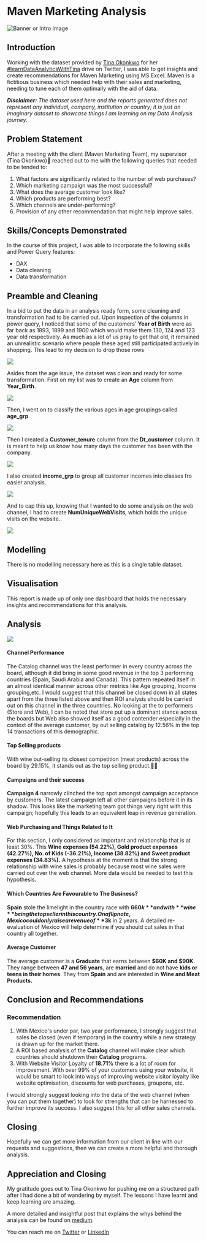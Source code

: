 # Maven Marketing Analysis

![Banner or Intro Image](banner_1.png)
## Introduction
Working with the dataset provided by [Tina Okonkwo](https://twitter.com/Rita_tyna) for her [#learnDataAnalyticsWithTina](https://twitter.com/hashtag/LearnDataAnalyticswithTina?src=hashtag_click) drive on Twitter, I was able to get insights and create recommendations for Maven Marketing using MS Excel.
Maven is a fictitious business which needed help with their sales and marketing, needing to tune each of them optimally with the aid of data.

**_Disclaimer:_** _The dataset used here and the reports generated does not represent any individual, company, institution or country; it is just an imaginary dataset to showcase things I am learning on my Data Analysis journey._

## Problem Statement

After a meeting with the client (Maven Marketing Team), my supervisor (Tina Okonkwo)🫡 reached out to me with the following queries that needed to be tended to:
1. What factors are significantly related to the number of web purchases?
2. Which marketing campaign was the most successful?
3. What does the average customer look like?
4. Which products are performing best?
5. Which channels are under-performing?
6. Provision of any other recommendation that might help improve sales.

## Skills/Concepts Demonstrated

In the course of this project, I was able to incorporate the following skills and Power Query features:
- DAX
- Data cleaning
- Data transformation

## Preamble and Cleaning

In a bid to put the data in an analysis ready form, some cleaning and transformation had to be carried out.
Upon inspection of the columns in power query, I noticed that some of the customers' **Year of Birth** were as far back as 1893, 1899 and 1900 which would make them 130, 124 and 123 year old respectively. As much as a lot of us pray to get that old, it remained an unrealistic scenario where people these aged still participated actively in shopping. This lead to my decision to drop those rows

![](clean_birth_year.png)

Asides from the age issue, the dataset was clean and ready for some transformation. First on my list was to create an **Age** column from **Year_Birth**.

![](age.png)

Then, I went on to classify the various ages in age groupings called **age_grp**.

![](age_grouping.png)

Then I created a **Customer_tenure** column from the **Dt_customer** column. It is meant to help us know how many days the customer has been with the company.

![](customer_tenure.png)

I also created **income_grp** to group all customer incomes into classes fro easier analysis.

![](income_grp.png)

And to cap this up, knowing that I wanted to do some analysis on the web channel, I had to create **NumUniqueWebVisits**, which holds the unique visits on the website..

![](Unique_web_visits.png)

## Modelling

There is no modelling necessary here as this is a single table dataset.

## Visualisation

This report is made up of only one dashboard that holds the necessary insights and recommendations for this analysis.

## Analysis

![](dashboard.png)

#### Channel Performance
The Catalog channel was the least performer in every country across the board, although it did bring in some good revenue in the top 3 performing countries (Spain, Saudi Arabia and Canada). This pattern repeated itself in an almost identical manner across other metrics like Age grouping, Income grouping,etc.
I would suggest that this channel be closed down in all states apart from the three listed above and then ROI analysis should be carried out on this channel in the three countries.
No looking at the to performers (Store and Web), I can be noted that store put up a dominant stance across the boards but Web also showed itself as a good contender especially in the context of the average customer, by out selling catalog by 12.56% in the top 14 transactions of this demographic.

#### Top Selling products
With wine out-selling its closest competition (meat products) across the board by 29.15%, it stands out as the top selling product.🍷🥂

#### Campaigns and their success
**Campaign 4** narrowly clinched the top spot amongst campaign acceptance by customers. The latest campaign left all other campaigns before it in its shadow. This looks like the marketing team got things very right with this campaign; hopefully this leads to an equivalent leap in revenue generation.

#### Web Purchasing and Things Related to It
For this section, I only considered as important and relationship that is at least 30%. This **Wine expenses (54.22%), Gold product expenses (42.27%), No. of Kids (-36.21%), Income (38.82%) and Sweet product expenses (34.83%).** A hypothesis at the moment is that the strong relationship with wine sales is probably because most wine sales were carried out over the web channel. More data would be needed to test this hypothesis.

#### Which Countries Are Favourable to The Business?
**Spain** stole the limelight in the country race with **$660k** and with **wine** being the top seller in this country. On a flip note, Mexico could only raise a revenue of **$3k** in 2 years.
A detailed re-evaluation of Mexico will help determine if you should cut sales in that country all together.

#### Average Customer
The average customer is a **Graduate** that earns between **$60K and $90K**. They range between **47 and 56 years**, are **married** and do not have **kids or teens in their homes**. They from **Spain** and are interested in **Wine and Meat Products.**

## Conclusion and Recommendations
### Recommendation
1. With Mexico's under par, two year performance, I strongly suggest that sales be closed (even if temporary) in the country while a new strategy is drawn up for the market there.
2. A ROI based analysis of the **Catalog** channel will make clear which countries should shutdown their **Catalog** programs.
3. With Website Visitor Loyalty of **18.71%** there is a lot of room for improvement. With over 99% of your customers using your website, it would be smart to look into ways of improving website visitor loyalty like website optimisation, discounts for web purchases, groupons, etc.

I would strongly suggest looking into the data of the web channel (when you can put them together) to look for strengths that can be harnessed to further improve its success.
I also suggest this for all other sales channels.

## Closing

Hopefully we can get more information from our client in line with our requests and suggestions, then we can create a more helpful and thorough analysis.

## Appreciation and Closing

My gratitude goes out to Tina Okonkwo for pushing me on a structured path after I had done a bit of wandering by myself. The lessons I have learnt and keep learning are amazing.

A more detailed and insightful post that explains the whys behind the analysis can be found on [medium](https://link.medium.com/OL6ehN1DPyb).

You can reach me on [Twitter](https://twitter.com/emmanwashili) or [LinkedIn](https://www.linkedin.com/in/emmanuel-nwashili-7051097b)
